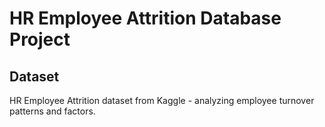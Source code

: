 # HR Employee Attrition Database Project

## Dataset
HR Employee Attrition dataset from Kaggle - analyzing employee turnover patterns and factors.

